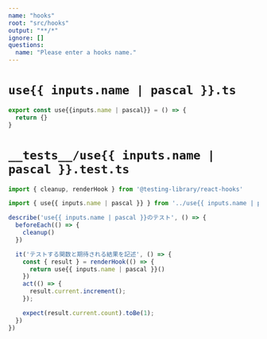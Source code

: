 ```yaml
---
name: "hooks"
root: "src/hooks"
output: "**/*"
ignore: []
questions:
  name: "Please enter a hooks name."
---
```



# `use{{ inputs.name | pascal }}.ts`

```typescript
export const use{{inputs.name | pascal}} = () => {
  return {}
}
```


# `__tests__/use{{ inputs.name | pascal }}.test.ts`

```typescript
import { cleanup, renderHook } from '@testing-library/react-hooks'

import { use{{ inputs.name | pascal }} } from '../use{{ inputs.name | pascal }}'

describe('use{{ inputs.name | pascal }}のテスト', () => {
  beforeEach(() => {
    cleanup()
  })

  it('テストする関数と期待される結果を記述', () => {
    const { result } = renderHook(() => {
      return use{{ inputs.name | pascal }}()
    })
    act(() => {
      result.current.increment();
    });

    expect(result.current.count).toBe(1);
  })
})

